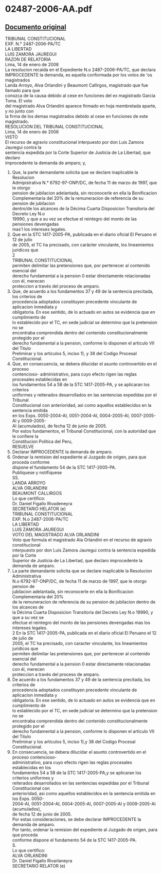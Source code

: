 
02487-2006-AA.pdf
=================
  
[Documento original](https://tc.gob.pe/jurisprudencia/2008/02487-2006-AA.pdf)  
---  
TRIBUNAL CONSTITUCIONAL  
EXP. N.° 2487-2006-PA/TC  
LA LIBERTAD  
LUIS ZAMORA JAUREGUI  
RAZON DE RELATORIA  
Lima, 14 de enero de 2008  
La resolucion recaida en el Expediente N.o 2487-2006-PA/TC, que declara  
IMPROCEDENTE la demanda, es aquella conformada por los votos de 'os magistrados  
Landa Arroyo, Alva Orlandini y Beaumont Callirgos, magistrado que fue llamado para que  
conozca de la causa debido al cese en funciones del ex magistrado Garcia Toma. El voto  
del magistrado Alva Orlandini aparece firmado en hoja membretada aparte, y no junto con  
la firma de los demas magistrados debido al cese en funciones de este magistrado.  
RESOLUCION DEL TRIBUNAL CONSTITUCIONAL  
Lima, 14 de enero de 2008  
VISTO  
El recurso de agravio constitucional interpuesto por don Luis Zamora Jauregui contra la  
sentencia expedida por la Corte Superior de Justicia de La Libertad, que declaro  
improcedente la demanda de amparo; y,  
1. Que, la parte demandante solicita que se declare inaplicable la Resolucion  
Admipistrativa N.° 6792-97-ONP/DC, de fecha 11 de marzo de 1997, que le otorgo  
pension de jubilacion adelantada, sin reconocerle en ella la Bonificacion  
Complementaria del 20% de la remuneracion de referencia de su pension de jubilacion  
dentro/de los alcances de la Décima Cuarta Disposicion Transitoria del Decreto Ley N.o  
19990, y que a su vez se efectue el reintegro del monto de las pensiones devengadas  
mas'l los intereses legales.  
2. Que en la STC 1417-2005-PA, publicada en el diario oficial El Peruano el 12 de julio  
de 2005, el TC ha precisado, con carâcter vinculante, los lineamientos juridicos que  
2  
TRIBUNAL CONSTITUCIONAL  
permiten delimitar las pretensiones que, por pertenecer al contenido esencial del  
derecho fundamental a la pension 0 estar directamente relacionadas con él, merecen  
proteccion a través del proceso de amparo.  
3. Que, de acuerdo a los fundamentos 37 y 49 de la sentencia precitada, los criterios de  
procedencia adoptados constituyen precedente vinculante de aplicacion inmediata y  
obligatoria. En ese sentido, de lo actuado en autos se evidencia que en cumplimiento de  
lo establecido por el TC, en sede judicial se determino que la pretension no se  
encontraba comprendida dentro del contenido constitucionalmente protegido por el  
derecho fundamental a la pension, conforme lo disponen el articulo VII del Titulo  
Preliminar y los articulos 5, inciso 1), y 38 del Codigo Procesal Constitucional.  
4. Que, en consecuencia, se debera dilucidar el asunto controvertido en el proceso  
contencioso- administrativo, para cuyo efecto rigen las reglas procesales establecidas en  
los fundamentos 54 a 58 de la STC 1417-2005-PA, y se aplicaran los criterios  
uniformes y reiterados desarrollados en las sentencias expedidas por el Tribunal  
Constitucional con anterioridad, asi como aquellos establecidos en la sentencia emitida  
en los Exps. 0050-2004-AI, 0051-2004-AI, 0004-2005-AI, 0007-2005-AI y 0009-2005-  
AI (acumulados), de fecha 12 de junio de 2005.  
Por estos fundamentos, el Tribunal Constitucional, con la autoridad que le confiere la  
Constitucion Politica del Peru,  
RESUELVE  
1. Declarar IMPROCEDENTE la demanda de amparo.  
2. Ordenar la remision del expediente al Juzgado de origen, para que proceda conforme  
dispone el fundamento 54 de la STC 1417-2005-PA.  
Publiquese y notifiquese  
SS.  
LANDA ARROYO  
ALVA ORLANDINI  
BEAUMONT CALLIRGOS  
Lo que certifico:  
Dr. Daniel Figallo Rivadeneyra  
SECRETARIO HELATOR (e)  
TRIBUNAL CONSTITUCIONAL  
EXP. N.o 2487-2006-PA/TC  
LA LIBERTAD  
LUIS ZAMORA JAUREGUI  
VOTO DEL MAGISTRADO ALVA ORLANDINI  
Voto que formula el magistrado Ala Orlandini en el recurso de agravio constitucional  
interpuesto por don Luis Zamora Jauregui contra la sentencia expedida por la Corte  
Superior de Justicia de La Libertad, que declaro improcedente la demanda de amparo.  
1. La parte demandante solicita que se declare inaplicable la Resolucion Administrativa  
N.o 6792-97-ONP/DC, de fecha 11 de marzo de 1997, que le otorgo pension de  
jubilacion adelantada, sin reconocerle en ella la Bonificacion Complementaria del 20%  
de la remuneracion de referencia de su pension de jubilacion dentro de los alcances de  
la Décima Cuarta Disposicion Transitoria del Decreto Ley N.o 19990, y que a su vez se  
efectue el reintegro del monto de las pensiones devengadas mas los intereses legales.  
2 En la STC 1417-2005-PA, publicada en el diario oficial El Peruano el 12 de julio de  
2005, el TC ha precisado, con caracter vinculante, los lineamientos juridicos que  
permiten delimitar las pretensiones que, por pertenecer al contenido esencial del  
derecho fundamental a la pension 0 estar directamente relacionadas con él, merecen  
proteccion a través del proceso de amparo.  
3. De acuerdo a los fundamentos 37 y 49 de la sentencia precitada, los criterios de  
procedencia adoptados constituyen precedente vinculante de aplicacion inmediata y  
obligatoria. En ese sentido, de lo actuado en autos se evidencia que en cumplimiento de  
lo establecido por el TC, en sede judicial se determino que la pretension no se  
encontraba comprendida dentro del contenido constitucionalmente protegido por el  
derecho fundamental a la pension, conforme lo disponen el articulo VII del Titulo  
Preliminar y los articulos 5, inciso 1),y 38 del Codigo Procesal Constitucional.  
4. En consecuencia, se debera dilucidar el asunto controvertido en el proceso contencioso-  
administrativo, para cuyo efecto rigen las reglas procesales establecidas en los  
fundamentos 54 a 58 de la STC 1417-2005-PA,y se aplicaran los criterios uniformes y  
reiterados desarrollados en las sentencias expedidas por el Tribunal Constitucional con  
anterioridad, asi como aquellos establecidos en la sentencia emitida en los Exps. 0050-  
2004-AI, 0051-2004-AI, 0004-2005-AI, 0007-2005-AI y 0009-2005-AI (acumulados),  
de fecha 12 de junio de 2005.  
Por estas consideraciones, se debe declarar IMPROCEDENTE la demanda de amparo.  
Por tanto, ordenar la remision del expediente al Juzgado de origen, para que proceda  
conforme dispone el fundamento 54 de la STC 1417-2005-PA.  
S.  
Lo que certifico:  
ALVA ORLANDINI  
Dr. Daniel Figallo Rivarlaneyra  
SECRETARIO RELATOR (e)